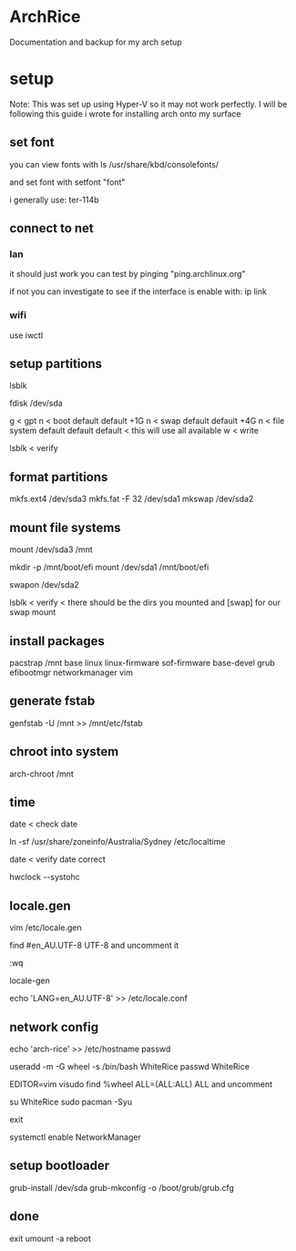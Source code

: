 # ArchRice
Documentation and backup for my arch setup

# setup
Note: This was set up using Hyper-V so it may not work perfectly. I will be following this guide i wrote for installing arch onto my surface

## set font
you can view fonts with
ls /usr/share/kbd/consolefonts/

and set font with
setfont "font"

i generally use:
ter-114b

## connect to net

### lan
it should just work
you can test by pinging "ping.archlinux.org"

if not you can investigate to see if the interface is enable with:
ip link

### wifi
use iwctl

## setup partitions
lsblk

fdisk /dev/sda

g < gpt
n < boot
	default
	default
	+1G
n < swap
	default
	default
	+4G
n < file system
	default
	default
	default < this will use all available
w < write

lsblk < verify

## format partitions

mkfs.ext4 /dev/sda3
mkfs.fat -F 32 /dev/sda1
mkswap /dev/sda2

## mount file systems

mount /dev/sda3 /mnt

mkdir -p /mnt/boot/efi
mount /dev/sda1 /mnt/boot/efi

swapon /dev/sda2

lsblk < verify < there should be the dirs you mounted and [swap] for our swap mount

## install packages

pacstrap /mnt base linux linux-firmware sof-firmware base-devel grub efibootmgr networkmanager vim

## generate fstab

genfstab -U /mnt >> /mnt/etc/fstab

## chroot into system

arch-chroot /mnt

## time

date < check date

ln -sf /usr/share/zoneinfo/Australia/Sydney /etc/localtime

date < verify date correct

hwclock --systohc

## locale.gen

vim /etc/locale.gen

find #en_AU.UTF-8 UTF-8 and uncomment it

:wq

locale-gen

echo 'LANG=en_AU.UTF-8' >> /etc/locale.conf

## network config

echo 'arch-rice' >> /etc/hostname
passwd

useradd -m -G wheel -s /bin/bash WhiteRice
passwd WhiteRice

EDITOR=vim visudo
find %wheel ALL=(ALL:ALL) ALL and uncomment

su WhiteRice
sudo pacman -Syu

exit

systemctl enable NetworkManager

## setup bootloader

grub-install /dev/sda
grub-mkconfig -o /boot/grub/grub.cfg

## done

exit
umount -a
reboot
